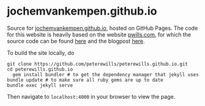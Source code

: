# jochemvankempen.github.io

Source for [jochemvankempen.github.io][1], hosted on GitHub Pages. 
The code for this website is heavily based on the website [pwills.com][2], for which the source code can be found [here][3] and the blogpost [here][4].

To build the site locally, do

	git clone https://github.com/peterewills/peterewills.github.io.git
	cd peterewills.github.io
      gem install bundler # to get the dependency manager that jekyll uses
	bundle update # to make sure all ruby gems are up to date
	bundle exec jekyll serve
	
Then navigate to `localhost:4000` in your browser to view the page.

[1]: jochemvankempen/jochemvankempen.github.io

[2]: http://www.pwills.com

[3]: https://github.com/peterewills/peterewills.github.io.git

[4]: http://www.pwills.com/posts/2017/12/20/website.html

